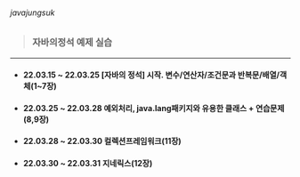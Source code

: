 ###### javajungsuk
>### 자바의정석 예제 실습

------------------------------

* #### 22.03.15 ~ 22.03.25 [자바의 정석] 시작. 변수/연산자/조건문과 반복문/배열/객체(1~7장)


* #### 22.03.25 ~ 22.03.28 예외처리, java.lang패키지와 유용한 클래스 + 연습문제(8,9장)


* #### 22.03.28 ~ 22.03.30 컬렉션프레임워크(11장)

* #### 22.03.30 ~ 22.03.31 지네릭스(12장)
